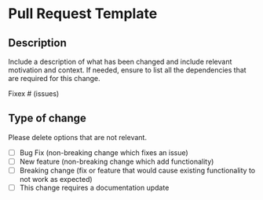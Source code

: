 # Pull Request Template

## Description

Include a description of what has been changed and include relevant motivation and context.
If needed, ensure to list all the dependencies that are required for this change.

Fixex # (issues)

## Type of change

Please delete options that are not relevant.

- [ ] Bug Fix (non-breaking change which fixes an issue)
- [ ] New feature (non-breaking change which add functionality)
- [ ] Breaking change (fix or feature that would cause existing functionality to not work as expected)
- [ ] This change requires a documentation update
